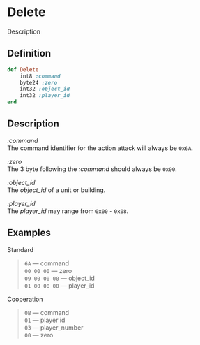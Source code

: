 # Delete

Description  

## Definition

```ruby
def Delete
	int8 :command 
	byte24 :zero
	int32 :object_id
	int32 :player_id
end
```

## Description

*:command*  
The command identifier for the action attack will always be `0x6A`.

*:zero*  
The 3 byte following the *:command* should always be `0x00`.

*:object_id*  
The *object_id* of a unit or building.

*:player_id*  
The *player_id* may range from `0x00` - `0x08`.

## Examples

Standard

>`6A` &mdash; command  
>`00 00 00` &mdash; zero  
>`09 00 00 00` &mdash; object_id  
>`01 00 00 00` &mdash; player_id

Cooperation

>`0B` &mdash; command  
>`01` &mdash; player id  
>`03` &mdash; player_number  
>`00` &mdash; zero  
